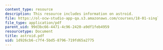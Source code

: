 ```yaml
---
content_type: resource
description: This resource includes information on astroid.
file: https://ol-ocw-studio-app-qa.s3.amazonaws.com/courses/18-01-single-variable-calculus-fall-2005/1d926cb6c7f45bd58796719fd65a2775_astroid.pdf
file_type: application/pdf
parent_uid: 99d3bc66-4471-4c96-2420-a9df1feb4959
resourcetype: Document
title: astroid.pdf
uid: 1d926cb6-c7f4-5bd5-8796-719fd65a2775
---
```

